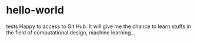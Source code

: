 # hello-world
tests
Happy to access to Git Hub. It will give me the chance to learn stuffs in the field of computational design, machine learning...
